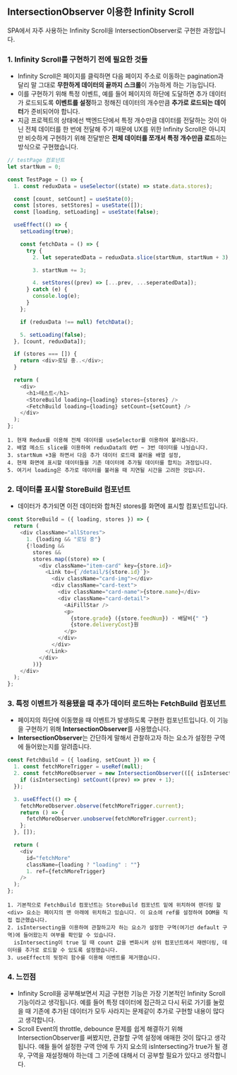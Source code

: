 ## IntersectionObserver 이용한 Infinity Scroll

SPA에서 자주 사용하는 Infinity Scroll을 IntersectionObserver로 구현한 과정입니다.

### 1. Infinity Scroll를 구현하기 전에 필요한 것들

- Infinity Scroll은 페이지를 클릭하면 다음 페이지 주소로 이동하는 pagination과 달리 말 그대로 **무한하게 데이터의 끝까지 스크롤**이 가능하게 하는 기능입니다.
- 이를 구현하기 위해 특정 이벤트, 예를 들어 페이지의 하단에 도달하면 추가 데이터가 로드되도록 **이벤트를 설정**하고 정해진 데이터의 개수만큼 **추가로 로드되는 데이터**가 준비되어야 합니다.
- 지금 프로젝트의 상태에선 백엔드단에서 특정 개수만큼 데이터를 전달하는 것이 아닌 전체 데이터를 한 번에 전달해 주기 때문에 UX를 위한 Infinity Scroll은 아니지만 비슷하게 구현하기 위해 전달받은 **전체 데이터를 쪼개서 특정 개수만큼 로드**하는 방식으로 구현했습니다.

```javascript
// testPage 컴포넌트
let startNum = 0;

const TestPage = () => {
  1. const reduxData = useSelector((state) => state.data.stores);

  const [count, setCount] = useState(0);
  const [stores, setStores] = useState([]);
  const [loading, setLoading] = useState(false);

  useEffect(() => {
    setLoading(true);

    const fetchData = () => {
      try {
        2. let seperatedData = reduxData.slice(startNum, startNum + 3);

        3. startNum += 3;

        4. setStores((prev) => [...prev, ...seperatedData]);
      } catch (e) {
        console.log(e);
      }
    };

    if (reduxData !== null) fetchData();

    5. setLoading(false);
  }, [count, reduxData]);

  if (stores === []) {
    return <div>로딩 중..</div>;
  }

  return (
    <div>
      <h1>테스트</h1>
      <StoreBuild loading={loading} stores={stores} />
      <FetchBuild loading={loading} setCount={setCount} />
    </div>
  );
};
```

    1. 현재 Redux를 이용해 전체 데이터를 useSelector를 이용하여 불러옵니다.
    2. 배열 메소드 slice를 이용하여 reduxData의 0번 ~ 3번 데이터를 나눴습니다.
    3. startNum +3을 하면서 다음 추가 데이터 로드때 불러올 배열 설정,
    4. 현재 화면에 표시할 데이터들을 기존 데이터에 추가될 데이터를 합치는 과정입니다.
    5. 여기서 loading은 추가로 데이터를 불러올 때 지연될 시간을 고려한 것입니다.

### 2. 데이터를 표시할 StoreBuild 컴포넌트

- 데이터가 추가되면 이전 데이터와 합쳐진 stores를 화면에 표시할 컴포넌트입니다.

```javascript
const StoreBuild = ({ loading, stores }) => {
  return (
    <div className="allStores">
      1. {loading && "로딩 중"}
      {!loading &&
        stores &&
        stores.map((store) => (
          <div className="item-card" key={store.id}>
            <Link to={`/detail/${store.id}`}>
              <div className="card-img"></div>
              <div className="card-text">
                <div className="card-name">{store.name}</div>
                <div className="card-detail">
                  <AiFillStar />
                  <p>
                    {store.grade} ({store.feedNum}) · 배달비{" "}
                    {store.deliveryCost}원
                  </p>
                </div>
              </div>
            </Link>
          </div>
        ))}
    </div>
  );
};
```

### 3. 특정 이벤트가 적용됐을 때 추가 데이터 로드하는 FetchBuild 컴포넌트

- 페이지의 하단에 이동했을 때 이벤트가 발생하도록 구현한 컴포넌트입니다. 이 기능을 구현하기 위해 **IntersectionObserver**를 사용했습니다.
- **IntersectionObserver**는 간단하게 말해서 관찰하고자 하는 요소가 설정한 구역에 들어왔는지를 알려줍니다.

```javascript
const FetchBuild = ({ loading, setCount }) => {
  1. const fetchMoreTrigger = useRef(null);
  2. const fetchMoreObserver = new IntersectionObserver(([{ isIntersecting }]) => {
    if (isIntersecting) setCount((prev) => prev + 1);
  });

  3. useEffect(() => {
    fetchMoreObserver.observe(fetchMoreTrigger.current);
    return () => {
      fetchMoreObserver.unobserve(fetchMoreTrigger.current);
    };
  }, []);

  return (
    <div
      id="fetchMore"
      className={loading ? "loading" : ""}
      1. ref={fetchMoreTrigger}
    />
  );
};
```

    1. 기본적으로 FetchBuild 컴포넌트는 StoreBuild 컴포넌트 밑에 위치하여 렌더링 할 <div> 요소는 페이지의 맨 아래에 위치하고 있습니다. 이 요소에 ref를 설정하여 DOM을 직접 접근했습니다.
    2. isIntersecting을 이용하여 관찰하고자 하는 요소가 설정한 구역(여기선 default 구역)에 들어왔는지 여부를 확인할 수 있습니다.
      isIntersecting이 true 일 때 count 값을 변화시켜 상위 컴포넌트에서 재렌더링, 데이터를 추가로 로드할 수 있도록 설정했습니다.
    3. useEffect의 뒷정리 함수를 이용해 이벤트를 제거했습니다.

### 4. 느낀점

- Infinity Scroll을 공부해보면서 지금 구현한 기능은 가장 기본적인 Infinity Scroll 기능이라고 생각됩니다. 예를 들어 특정 데이터에 접근하고 다시 뒤로 가기를 눌렀을 때 기존에 추가된 데이터가 모두 사라지는 문제같이 추가로 구현할 내용이 많다고 생각합니다.
- Scroll Event의 throttle, debounce 문제를 쉽게 해결하기 위해 IntersectionObserver를 써봤지만, 관찰할 구역 설정에 애매한 것이 많다고 생각됩니다. 얘들 들어 설정한 구역 안에 두 가지 요소의 isIntersecting가 true가 될 경우, 구역을 재설정해야 하는데 그 기준에 대해서 더 공부할 필요가 있다고 생각합니다.
